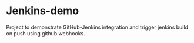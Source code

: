 # Jenkins-demo
Project to demonstrate GitHub-Jenkins integration and trigger jenkins build on push using github webhooks.
